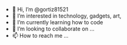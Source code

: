 - 👋 Hi, I’m @gortiz81521
- 👀 I’m interested in technology, gadgets, art, 
- 🌱 I’m currently learning how to code
- 💞️ I’m looking to collaborate on ...
- 📫 How to reach me ...

<!---
gortiz81521/gortiz81521 is a ✨ special ✨ repository because its `README.md` (this file) appears on your GitHub profile.
You can click the Preview link to take a look at your changes.
--->
